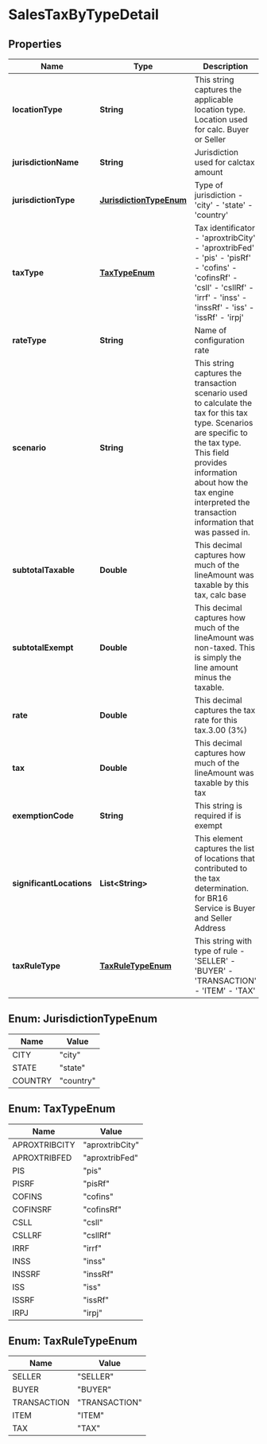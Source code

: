 
# SalesTaxByTypeDetail

## Properties
Name | Type | Description | Notes
------------ | ------------- | ------------- | -------------
**locationType** | **String** | This string captures the applicable location type. Location used for calc. Buyer or Seller |  [optional]
**jurisdictionName** | **String** | Jurisdiction used for calctax amount |  [optional]
**jurisdictionType** | [**JurisdictionTypeEnum**](#JurisdictionTypeEnum) | Type of jurisdiction - &#39;city&#39; - &#39;state&#39; - &#39;country&#39;  |  [optional]
**taxType** | [**TaxTypeEnum**](#TaxTypeEnum) | Tax identificator - &#39;aproxtribCity&#39; - &#39;aproxtribFed&#39; - &#39;pis&#39; - &#39;pisRf&#39; - &#39;cofins&#39; - &#39;cofinsRf&#39; - &#39;csll&#39; - &#39;csllRf&#39; - &#39;irrf&#39; - &#39;inss&#39; - &#39;inssRf&#39; - &#39;iss&#39; - &#39;issRf&#39; - &#39;irpj&#39;  |  [optional]
**rateType** | **String** | Name of configuration rate |  [optional]
**scenario** | **String** | This string captures the transaction scenario used to calculate the tax for this tax type. Scenarios are specific to the tax type. This field provides information about how the tax engine interpreted the transaction information that was passed in. |  [optional]
**subtotalTaxable** | **Double** | This decimal captures how much of the lineAmount was taxable by this tax, calc base |  [optional]
**subtotalExempt** | **Double** | This decimal captures how much of the lineAmount was non-taxed. This is simply the line amount minus the taxable. |  [optional]
**rate** | **Double** | This decimal captures the tax rate for this tax.3.00 (3%) |  [optional]
**tax** | **Double** | This decimal captures how much of the lineAmount was taxable by this tax |  [optional]
**exemptionCode** | **String** | This string is required if is exempt |  [optional]
**significantLocations** | **List&lt;String&gt;** | This element captures the list of locations that contributed to the tax determination. for BR16 Service is Buyer and Seller Address |  [optional]
**taxRuleType** | [**TaxRuleTypeEnum**](#TaxRuleTypeEnum) | This string with type of rule - &#39;SELLER&#39; - &#39;BUYER&#39; - &#39;TRANSACTION&#39; - &#39;ITEM&#39; - &#39;TAX&#39;  |  [optional]


<a name="JurisdictionTypeEnum"></a>
## Enum: JurisdictionTypeEnum
Name | Value
---- | -----
CITY | &quot;city&quot;
STATE | &quot;state&quot;
COUNTRY | &quot;country&quot;


<a name="TaxTypeEnum"></a>
## Enum: TaxTypeEnum
Name | Value
---- | -----
APROXTRIBCITY | &quot;aproxtribCity&quot;
APROXTRIBFED | &quot;aproxtribFed&quot;
PIS | &quot;pis&quot;
PISRF | &quot;pisRf&quot;
COFINS | &quot;cofins&quot;
COFINSRF | &quot;cofinsRf&quot;
CSLL | &quot;csll&quot;
CSLLRF | &quot;csllRf&quot;
IRRF | &quot;irrf&quot;
INSS | &quot;inss&quot;
INSSRF | &quot;inssRf&quot;
ISS | &quot;iss&quot;
ISSRF | &quot;issRf&quot;
IRPJ | &quot;irpj&quot;


<a name="TaxRuleTypeEnum"></a>
## Enum: TaxRuleTypeEnum
Name | Value
---- | -----
SELLER | &quot;SELLER&quot;
BUYER | &quot;BUYER&quot;
TRANSACTION | &quot;TRANSACTION&quot;
ITEM | &quot;ITEM&quot;
TAX | &quot;TAX&quot;



